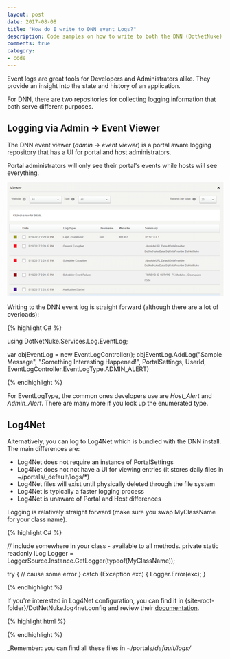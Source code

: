 ```yaml
---
layout: post
date: 2017-08-08
title: "How do I write to DNN event Logs?"
description: Code samples on how to write to both the DNN (DotNetNuke) event logs (Event Viewer and Log4Net).
comments: true
category: 
- code
---
```


Event logs are great tools for Developers and Administrators alike. They provide an insight into the state and history of an application. 

For DNN, there are two repositories for collecting logging information that both serve different purposes.

<!--more-->

## Logging via Admin -> Event Viewer 

The DNN event viewer (*admin -> event viewer*) is a portal aware logging repository that has a UI for portal and host administrators. 

Portal administrators will only see their portal's events while hosts will see everything.

![DNN Event Viewer](/images/post-assets/dnn-event-viewer.png)

Writing to the DNN event log is straight forward (although there are a lot of overloads): 

{% highlight C# %}

using DotNetNuke.Services.Log.EventLog;

var objEventLog = new EventLogController();
objEventLog.AddLog("Sample Message", "Something Interesting Happened!", PortalSettings, UserId, EventLogController.EventLogType.ADMIN_ALERT)

{% endhighlight %}

For EventLogType, the common ones developers use are *Host_Alert* and *Admin_Alert*. There are many more if you look up the enumerated type.

## Log4Net

Alternatively, you can log to Log4Net which is bundled with the DNN install. The main differences are:

- Log4Net does not require an instance of PortalSettings
- Log4Net does not not have a UI for viewing entries (it stores daily files in ~/portals/_default/logs/*) 
- Log4Net files will exist until physically deleted through the file system
- Log4Net is typically a faster logging process
- Log4Net is unaware of Portal and Host differences

Logging is relatively straight forward (make sure you swap MyClassName for your class name).

{% highlight C# %}

// include somewhere in your class - available to all methods.
private static readonly ILog Logger = LoggerSource.Instance.GetLogger(typeof(MyClassName));

try
{
    // cause some error
}
catch (Exception exc)
{
    Logger.Error(exc);
}

{% endhighlight %}

If you're interested in Log4Net configuration, you can find it in {site-root-folder}/DotNetNuke.log4net.config and review their [documentation](https://logging.apache.org/log4net/release/manual/configuration.html).

{% highlight html %} 

<?xml version="1.0" encoding="utf-8" ?>
<log4net>
  <appender name="RollingFile" type="log4net.Appender.RollingFileAppender">
    <file value="Portals/_default/Logs/" />
    <datePattern value="yyyy.MM.dd'.log.resources'" />
    <rollingStyle value="Date" />
    <staticLogFileName value="false" />
    <appendToFile value="true" />
    <maximumFileSize value="10MB" />
    <maxSizeRollBackups value="5" />
    <lockingModel type="log4net.Appender.FileAppender+MinimalLock"/>
    <layout type="log4net.Layout.PatternLayout">
      <conversionPattern value="%date [%property{log4net:HostName}][Thread:%thread][%level] %logger - %message%newline" />
      <locationInfo value="true" />
    </layout>
  </appender>
  <root>
    <level value="Error" />
    <appender-ref ref="RollingFile" />
  </root>
</log4net>

{% endhighlight %}

_Remember: you can find all these files in ~/portals/_default/logs/_




